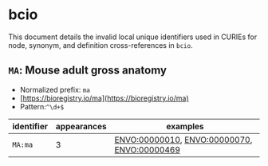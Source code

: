 # bcio

This document details the invalid local unique identifiers used in CURIEs
for node, synonym, and definition cross-references in `bcio`.


## `MA`: Mouse adult gross anatomy

- Normalized prefix: `ma`
- [https://bioregistry.io/ma](https://bioregistry.io/ma)
- Pattern:`^\d+$`

| identifier   |   appearances | examples                                                                                                                                                            |
|--------------|---------------|---------------------------------------------------------------------------------------------------------------------------------------------------------------------|
| `MA:ma`      |             3 | [ENVO:00000010](https://bioregistry.io/ENVO:00000010), [ENVO:00000070](https://bioregistry.io/ENVO:00000070), [ENVO:00000469](https://bioregistry.io/ENVO:00000469) |

